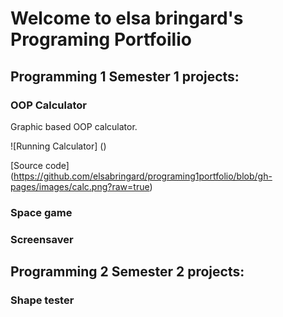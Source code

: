 # Welcome to elsa bringard's Programing Portfoilio

## Programming 1 Semester 1 projects:

### OOP Calculator

Graphic based OOP calculator.

![Running Calculator] ()


[Source code] (https://github.com/elsabringard/programing1portfolio/blob/gh-pages/images/calc.png?raw=true)

### Space game

### Screensaver

## Programming 2 Semester 2 projects:

### Shape tester
